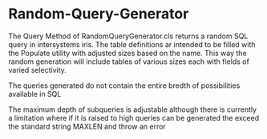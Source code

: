 # Random-Query-Generator
The Query Method of RandomQueryGenerator.cls returns a random SQL query in intersystems iris. The table definitions ar intended to be 
filled with the Populate utility with adjusted sizes based on the name. This way the random generation will include tables of various
sizes each with fields of varied selectivity. 

The queries generated do not contain the entire bredth of possibilities available in SQL 

The maximum depth of subqueries is adjustable although there is currently a limitation where if it is raised to high queries can be generated the 
exceed the standard string MAXLEN and throw an error

